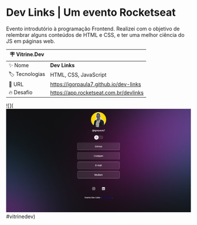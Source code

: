 # Dev Links | Um evento Rocketseat

Evento introdutório à programação Frontend. Realizei com o objetivo de relembrar alguns conteúdos de HTML e CSS, e ter uma melhor ciência do JS em páginas web. 

| :placard: Vitrine.Dev |     |
| -------------  | --- |
| :sparkles: Nome        | **Dev Links**
| :label: Tecnologias | HTML, CSS, JavaScript
| :rocket: URL         | https://igorpaula7.github.io/dev-links
| :fire: Desafio     | https://app.rocketseat.com.br/devlinks

![](<img src="./assets/results/darkmode-desktop.png">#vitrinedev)

